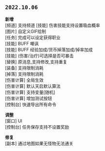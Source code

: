 ## `2022.10.06`

**新增**<br>
[频道]	    支持频道
[技能]	    伤害技能支持设置吸血概率  
[图片]	    自定义GIF绘制  
[任务]	    完成可以设定获得职业  
[技能]	    BUFF 嘲讽  
[技能]	    BUFF 经验加成/货币掉落加成/掉率加成  
[技能]	    (伤害/治疗)可选择是否可暴击  
[替换]	    原消息,支持修改,支持重复  
[装备]	    支持限制消耗  
[掉落]	    支持限制消耗  
[伤害计算]  全局生效  
[伤害计算]  默认天启默认算法  
[伤害计算]  支持变量[随机]  
[伤害计算]  增加测试按钮  
[控制台]	快速导出所有命令  

**调整**<br>
[窗口]	    UI  
[控制台]	任务保存支持不设置奖励  

**修复**<br>
[副本]	    通过地图如果无怪物无法通关